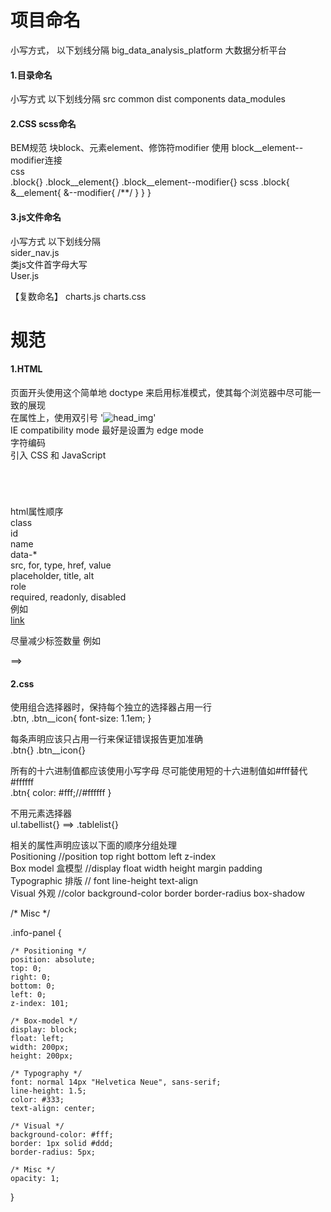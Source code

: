 # 项目命名

小写方式， 以下划线分隔 
big_data_analysis_platform 大数据分析平台

<h4>1.目录命名</h4>
小写方式 以下划线分隔 
src common dist components data_modules

<h4>2.CSS scss命名</h4>
BEM规范 块block、元素element、修饰符modifier 使用 block__element--modifier连接<br>
css <br>
.block{} 
.block__element{} 
.block__element--modifier{}
scss 
.block{
	&__element{
		&--modifier{
			/**/
		}
	}
}

<h4>3.js文件命名</h4>
小写方式 以下划线分隔 <br>
sider_nav.js<br>
类js文件首字母大写<br>
User.js<br>

【复数命名】 charts.js charts.css <br>

# 规范

<h4>1.HTML</h4>
页面开头使用这个简单地 doctype 来启用标准模式，使其每个浏览器中尽可能一致的展现 <!DOCTYPE html><br>
在属性上，使用双引号  '<img src="head_img.png" alt="head_img">'<br>
IE compatibility mode 最好是设置为 edge mode <meta http-equiv="X-UA-Compatible" content="IE=Edge"><br>
字符编码 <meta charset="UTF-8"><br>
引入 CSS 和 JavaScript <br>
<code>
<link rel="stylesheet" href="common.css">
<style>
    /* ... */
</style>
<script src="code-guide.js"></script>
</code>

html属性顺序<br>
class<br>
id<br>
name<br>
data-*<br>
src, for, type, href, value<br>
placeholder, title, alt<br>
 role<br>
required, readonly, disabled<br>
例如<br>
<a id="" class="" data-modal="" href="#">link</a><br>

尽量减少标签数量 例如<br>
<div class="head">
    <img src="">
</div>
==> 
<img class="head" src="">



<h4>2.css </h4>
使用组合选择器时，保持每个独立的选择器占用一行<br>
.btn,
.btn__icon{
	font-size: 1.1em;
}

每条声明应该只占用一行来保证错误报告更加准确<br>
.btn{}
.btn__icon{}

所有的十六进制值都应该使用小写字母 尽可能使用短的十六进制值如#fff替代#ffffff<br>
.btn{
	color: #fff;//#ffffff
}

不用元素选择器<br>
ul.tabellist{} 
==> 
.tablelist{}

相关的属性声明应该以下面的顺序分组处理<br>
Positioning //position top right bottom left z-index<br>
Box model 盒模型 //display float width height margin padding<br>
Typographic 排版 // font line-height text-align<br>
Visual 外观 //color background-color border border-radius box-shadow<br>

/* Misc */

.info-panel {

    /* Positioning */
    position: absolute;
    top: 0;
    right: 0;
    bottom: 0;
    left: 0;
    z-index: 101;

    /* Box-model */
    display: block;
    float: left;
    width: 200px;
    height: 200px;

    /* Typography */
    font: normal 14px "Helvetica Neue", sans-serif;
    line-height: 1.5;
    color: #333;
    text-align: center;

    /* Visual */
    background-color: #fff;
    border: 1px solid #ddd;
    border-radius: 5px;

    /* Misc */
    opacity: 1;
}
